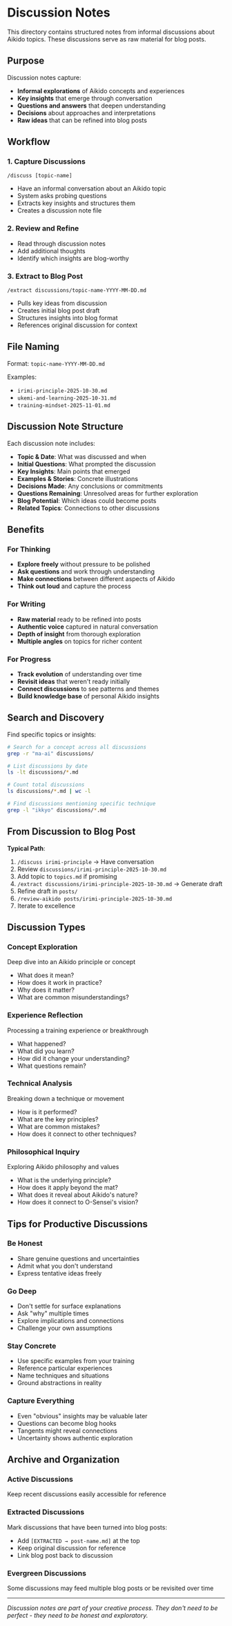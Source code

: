 # Discussion Notes

This directory contains structured notes from informal discussions about Aikido topics. These discussions serve as raw material for blog posts.

## Purpose

Discussion notes capture:
- **Informal explorations** of Aikido concepts and experiences
- **Key insights** that emerge through conversation
- **Questions and answers** that deepen understanding
- **Decisions** about approaches and interpretations
- **Raw ideas** that can be refined into blog posts

## Workflow

### 1. Capture Discussions
```
/discuss [topic-name]
```
- Have an informal conversation about an Aikido topic
- System asks probing questions
- Extracts key insights and structures them
- Creates a discussion note file

### 2. Review and Refine
- Read through discussion notes
- Add additional thoughts
- Identify which insights are blog-worthy

### 3. Extract to Blog Post
```
/extract discussions/topic-name-YYYY-MM-DD.md
```
- Pulls key ideas from discussion
- Creates initial blog post draft
- Structures insights into blog format
- References original discussion for context

## File Naming

Format: `topic-name-YYYY-MM-DD.md`

Examples:
- `irimi-principle-2025-10-30.md`
- `ukemi-and-learning-2025-10-31.md`
- `training-mindset-2025-11-01.md`

## Discussion Note Structure

Each discussion note includes:
- **Topic & Date**: What was discussed and when
- **Initial Questions**: What prompted the discussion
- **Key Insights**: Main points that emerged
- **Examples & Stories**: Concrete illustrations
- **Decisions Made**: Any conclusions or commitments
- **Questions Remaining**: Unresolved areas for further exploration
- **Blog Potential**: Which ideas could become posts
- **Related Topics**: Connections to other discussions

## Benefits

### For Thinking
- **Explore freely** without pressure to be polished
- **Ask questions** and work through understanding
- **Make connections** between different aspects of Aikido
- **Think out loud** and capture the process

### For Writing
- **Raw material** ready to be refined into posts
- **Authentic voice** captured in natural conversation
- **Depth of insight** from thorough exploration
- **Multiple angles** on topics for richer content

### For Progress
- **Track evolution** of understanding over time
- **Revisit ideas** that weren't ready initially
- **Connect discussions** to see patterns and themes
- **Build knowledge base** of personal Aikido insights

## Search and Discovery

Find specific topics or insights:

```bash
# Search for a concept across all discussions
grep -r "ma-ai" discussions/

# List discussions by date
ls -lt discussions/*.md

# Count total discussions
ls discussions/*.md | wc -l

# Find discussions mentioning specific technique
grep -l "ikkyo" discussions/*.md
```

## From Discussion to Blog Post

**Typical Path**:
1. `/discuss irimi-principle` → Have conversation
2. Review `discussions/irimi-principle-2025-10-30.md`
3. Add topic to `topics.md` if promising
4. `/extract discussions/irimi-principle-2025-10-30.md` → Generate draft
5. Refine draft in `posts/`
6. `/review-aikido posts/irimi-principle-2025-10-30.md`
7. Iterate to excellence

## Discussion Types

### Concept Exploration
Deep dive into an Aikido principle or concept
- What does it mean?
- How does it work in practice?
- Why does it matter?
- What are common misunderstandings?

### Experience Reflection
Processing a training experience or breakthrough
- What happened?
- What did you learn?
- How did it change your understanding?
- What questions remain?

### Technical Analysis
Breaking down a technique or movement
- How is it performed?
- What are the key principles?
- What are common mistakes?
- How does it connect to other techniques?

### Philosophical Inquiry
Exploring Aikido philosophy and values
- What is the underlying principle?
- How does it apply beyond the mat?
- What does it reveal about Aikido's nature?
- How does it connect to O-Sensei's vision?

## Tips for Productive Discussions

### Be Honest
- Share genuine questions and uncertainties
- Admit what you don't understand
- Express tentative ideas freely

### Go Deep
- Don't settle for surface explanations
- Ask "why" multiple times
- Explore implications and connections
- Challenge your own assumptions

### Stay Concrete
- Use specific examples from your training
- Reference particular experiences
- Name techniques and situations
- Ground abstractions in reality

### Capture Everything
- Even "obvious" insights may be valuable later
- Questions can become blog hooks
- Tangents might reveal connections
- Uncertainty shows authentic exploration

## Archive and Organization

### Active Discussions
Keep recent discussions easily accessible for reference

### Extracted Discussions
Mark discussions that have been turned into blog posts:
- Add `[EXTRACTED → post-name.md]` at the top
- Keep original discussion for reference
- Link blog post back to discussion

### Evergreen Discussions
Some discussions may feed multiple blog posts or be revisited over time

---

*Discussion notes are part of your creative process. They don't need to be perfect - they need to be honest and exploratory.*
